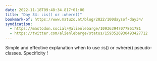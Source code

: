 ```yaml
---
date: 2022-11-18T09:48:34.817+01:00
title: "Day 34: :is() or :where()"
bookmark-of: https://www.matuzo.at/blog/2022/100daysof-day34/
syndication:
  - https://mastodon.social/@alienlebarge/109363947077861781
  - https://twitter.com/alienlebarge/status/1593526930493427712
---
```

Simple and effective explanation when to use :is() or :where() pseudo-classes.
Specificity !
